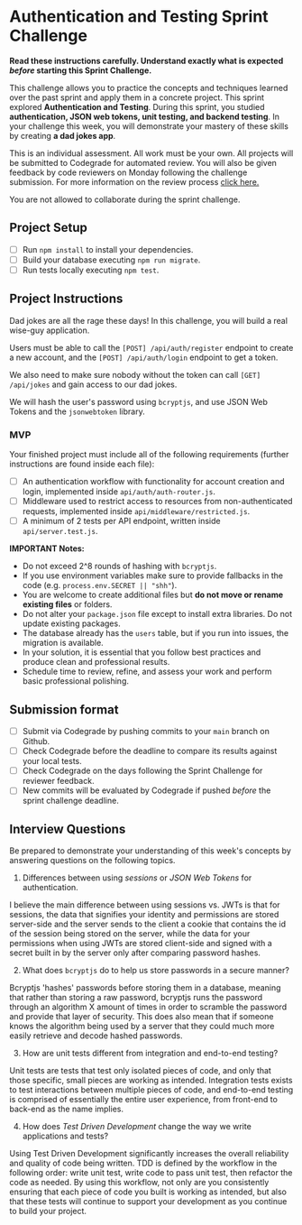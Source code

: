 # Authentication and Testing Sprint Challenge

**Read these instructions carefully. Understand exactly what is expected _before_ starting this Sprint Challenge.**

This challenge allows you to practice the concepts and techniques learned over the past sprint and apply them in a concrete project. This sprint explored **Authentication and Testing**. During this sprint, you studied **authentication, JSON web tokens, unit testing, and backend testing**. In your challenge this week, you will demonstrate your mastery of these skills by creating **a dad jokes app**.

This is an individual assessment. All work must be your own. All projects will be submitted to Codegrade for automated review. You will also be given feedback by code reviewers on Monday following the challenge submission. For more information on the review process [click here.](https://www.notion.so/bloomtech/How-to-View-Feedback-in-CodeGrade-c5147cee220c4044a25de28bcb6bb54a)

You are not allowed to collaborate during the sprint challenge.

## Project Setup

- [ ] Run `npm install` to install your dependencies.
- [ ] Build your database executing `npm run migrate`.
- [ ] Run tests locally executing `npm test`.

## Project Instructions

Dad jokes are all the rage these days! In this challenge, you will build a real wise-guy application.

Users must be able to call the `[POST] /api/auth/register` endpoint to create a new account, and the `[POST] /api/auth/login` endpoint to get a token.

We also need to make sure nobody without the token can call `[GET] /api/jokes` and gain access to our dad jokes.

We will hash the user's password using `bcryptjs`, and use JSON Web Tokens and the `jsonwebtoken` library.

### MVP

Your finished project must include all of the following requirements (further instructions are found inside each file):

- [ ] An authentication workflow with functionality for account creation and login, implemented inside `api/auth/auth-router.js`.
- [ ] Middleware used to restrict access to resources from non-authenticated requests, implemented inside `api/middleware/restricted.js`.
- [ ] A minimum of 2 tests per API endpoint, written inside `api/server.test.js`.

**IMPORTANT Notes:**

- Do not exceed 2^8 rounds of hashing with `bcryptjs`.
- If you use environment variables make sure to provide fallbacks in the code (e.g. `process.env.SECRET || "shh"`).
- You are welcome to create additional files but **do not move or rename existing files** or folders.
- Do not alter your `package.json` file except to install extra libraries. Do not update existing packages.
- The database already has the `users` table, but if you run into issues, the migration is available.
- In your solution, it is essential that you follow best practices and produce clean and professional results.
- Schedule time to review, refine, and assess your work and perform basic professional polishing.

## Submission format

- [ ] Submit via Codegrade by pushing commits to your `main` branch on Github.
- [ ] Check Codegrade before the deadline to compare its results against your local tests.
- [ ] Check Codegrade on the days following the Sprint Challenge for reviewer feedback.
- [ ] New commits will be evaluated by Codegrade if pushed _before_ the sprint challenge deadline.

## Interview Questions

Be prepared to demonstrate your understanding of this week's concepts by answering questions on the following topics.

1. Differences between using _sessions_ or _JSON Web Tokens_ for authentication.

I believe the main difference between using sessions vs. JWTs is that for sessions, the data that signifies your identity and permissions are stored server-side and the server sends to the client a cookie that contains the id of the session being stored on the server, while the data for your permissions when using JWTs are stored client-side and signed with a secret built in by the server only after comparing password hashes.

2. What does `bcryptjs` do to help us store passwords in a secure manner?

Bcryptjs 'hashes' passwords before storing them in a database, meaning that rather than storing a raw password, bcryptjs runs the password through an algorithm X amount of times in order to scramble the password and provide that layer of security. This does also mean that if someone knows the algorithm being used by a server that they could much more easily retrieve and decode hashed passwords.

3. How are unit tests different from integration and end-to-end testing?

Unit tests are tests that test only isolated pieces of code, and only that those specific, small pieces are working as intended. Integration tests exists to test interactions between multiple pieces of code, and end-to-end testing is comprised of essentially the entire user experience, from front-end to back-end as the name implies.

4. How does _Test Driven Development_ change the way we write applications and tests?

Using Test Driven Development significantly increases the overall reliability and quality of code being written. TDD is defined by the workflow in the following order: write unit test, write code to pass unit test, then refactor the code as needed. By using this workflow, not only are you consistently ensuring that each piece of code you built is working as intended, but also that these tests will continue to support your development as you continue to build your project.

